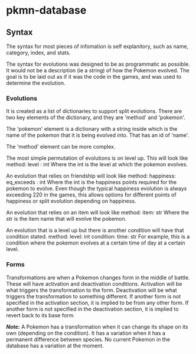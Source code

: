 # pkmn-database

## Syntax

The syntax for most pieces of infomation is self explanitory,
such as name, category, index, and stats.

The syntax for evolutions was designed to be as programmatic as possible.
It would not be a description (ie a string) of how the Pokemon evolved.
The goal is to be laid out as if it was the code in the games,
and was used to determine the evolution.

### Evolutions

It is created as a list of dictionaries to support split evolutions.
There are two key elements of the dictionary,
and they are 'method' and 'pokemon'.

The 'pokemon' element is a dictionary with a string inside which is the name of the pokemon that it is being evolved into. That has an id of 'name'.

The 'method' element can be more complex.

The most simple permutation of evolutions is on level up.
This will look like
    method:
      level : int
Where the int is the level at which the pokemon evolves.

An evolution that relies on friendship will look like
    method:
      happiness:
        eq_exceeds : int
Where the int is the happiness points required for the pokemon to evolve.
Even though the typical happiness evolution is always exceeding 220 in the games,
this allows options for different points of happiness or split evolution depending on happiness.

An evolution that relies on an item will look like
    method:
     item: str
Where the str is the item name that will evolve the pokemon.

An evolution that is a level up but there is another condition will have that condition stated.
    method:
      level: int
      condition:
        time: str
For example, this is a condition where the pokemon evolves at a certain time of day at a certain level.

### Forms

Transformations are when a Pokemon changes form in the middle of battle.
These will have activation and deactivation conditions.
Activation will be what triggers the transformation to the form.
Deactivation will be what triggers the transformation to something different.
If another form is not specified in the activation section,
it is implied to be from any other form.
If another form is not specified in the deactivation section,
it is implied to revert back to its base form.

___Note:___ A Pokemon has a transformation when it can change its shape on its own (depending on the condition).
It has a variation when it has a permanent difference between species.
No current Pokemon in the database has a variation at the moment.
